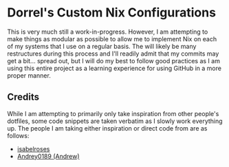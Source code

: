 # Dorrel's Custom Nix Configurations

This is very much still a work-in-progress. However, I am attempting to make things as modular as possible to allow me to implement Nix on each of my systems that I use on a regular basis. The will likely be many restructures during this process and I'll readily admit that my commits may get a bit... spread out, but I will do my best to follow good practices as I am using this entire project as a learning experience for using GitHub in a more proper manner.

## Credits
While I am attempting to primarily only take inspiration from other people's dotfiles, some code snippets are taken verbatim as I slowly work everything up. The people I am taking either inspiration or direct code from are as follows:

- [isabelroses](https://github.com/isabelroses)
- [Andrey0189 (Andrew)](https://github.com/Andrey0189)

